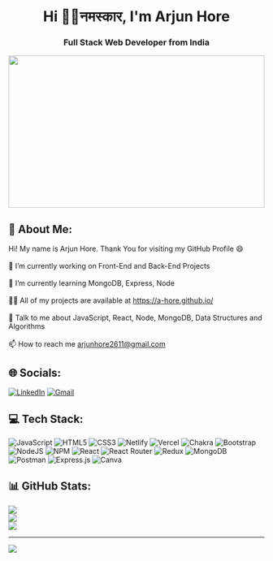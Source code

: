 <h1 align="center">Hi 👋👏नमस्कार, I'm Arjun Hore</h1>
<h3 align="center">Full Stack Web Developer from India</h3>

<img width="100%" height="300px"  object-fit="cover"  src="https://www.wingstechsolutions.com/wp-content/uploads/2022/03/full-stack-development.gif" alt="" />


## 💫 About Me:
Hi! My name is Arjun Hore. Thank You for visiting my GitHub Profile 😄<br><br>🔭 I’m currently working on Front-End and Back-End Projects<br><br>🌱 I’m currently learning MongoDB, Express, Node <br><br>👨‍💻 All of my projects are available at https://a-hore.github.io/ <br><br>💬 Talk to me about JavaScript, React, Node, MongoDB, Data Structures and Algorithms<br><br>📫 How to reach me arjunhore2611@gmail.com

## 🌐 Socials:
[![LinkedIn](https://img.shields.io/badge/LinkedIn-%230077B5.svg?logo=linkedin&logoColor=white)](https://www.linkedin.com/in/arjun-hore-4411a1232/) 
[![Gmail](https://img.shields.io/badge/Gmail-%230077B5.svg?logo=gmail&logoColor=Orange)](email=arjunhore2611@gmail.com)


## 💻 Tech Stack:
![JavaScript](https://img.shields.io/badge/javascript-%23323330.svg?style=for-the-badge&logo=javascript&logoColor=%23F7DF1E) ![HTML5](https://img.shields.io/badge/html5-%23E34F26.svg?style=for-the-badge&logo=html5&logoColor=white)  ![CSS3](https://img.shields.io/badge/css3-%231572B6.svg?style=for-the-badge&logo=css3&logoColor=white)  ![Netlify](https://img.shields.io/badge/netlify-%23000000.svg?style=for-the-badge&logo=netlify&logoColor=#00C7B7) ![Vercel](https://img.shields.io/badge/vercel-%23000000.svg?style=for-the-badge&logo=vercel&logoColor=white) ![Chakra](https://img.shields.io/badge/chakra-%234ED1C5.svg?style=for-the-badge&logo=chakraui&logoColor=white) ![Bootstrap](https://img.shields.io/badge/bootstrap-%23563D7C.svg?style=for-the-badge&logo=bootstrap&logoColor=white) ![NodeJS](https://img.shields.io/badge/node.js-6DA55F?style=for-the-badge&logo=node.js&logoColor=white) ![NPM](https://img.shields.io/badge/NPM-%23000000.svg?style=for-the-badge&logo=npm&logoColor=white) ![React](https://img.shields.io/badge/react-%2320232a.svg?style=for-the-badge&logo=react&logoColor=%2361DAFB) ![React Router](https://img.shields.io/badge/React_Router-CA4245?style=for-the-badge&logo=react-router&logoColor=white) ![Redux](https://img.shields.io/badge/redux-%23593d88.svg?style=for-the-badge&logo=redux&logoColor=white) ![MongoDB](https://img.shields.io/badge/MongoDB-%234ea94b.svg?style=for-the-badge&logo=mongodb&logoColor=white) ![Postman](https://img.shields.io/badge/Postman-FF6C37?style=for-the-badge&logo=postman&logoColor=white) ![Express.js](https://img.shields.io/badge/express.js-%23404d59.svg?style=for-the-badge&logo=express&logoColor=%2361DAFB) ![Canva](https://img.shields.io/badge/Canva-%2300C4CC.svg?style=for-the-badge&logo=Canva&logoColor=white)

## 📊 GitHub Stats:
![](https://github-readme-stats.vercel.app/api?username=A-Hore&theme=radical&hide_border=false&include_all_commits=false&count_private=false)<br/>
![](https://github-readme-streak-stats.herokuapp.com/?user=A-Hore&theme=radical&hide_border=false)<br/>
![](https://github-readme-stats.vercel.app/api/top-langs/?username=A-Hore&theme=radical&hide_border=false&include_all_commits=false&count_private=false&layout=compact)

---
[![](https://visitcount.itsvg.in/api?id=A-Hore&icon=0&color=3)](https://visitcount.itsvg.in)


